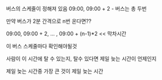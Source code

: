 
버스의 스케줄이 정해져 있음 09:00, 09:00 + 2 - 버스는 총 두번

만약 버스가 2분 간격으로 n번 온다면??

09:00, 09:00 + 2, ... , 09:00 + (n-1)*2 << 막차시간 

이 버스 스케줄마다 확인해야될것

사람이 이 시간에 탈 수 있는지, 탈수 있다면 제일 늦는 시간이 언제인지

제일 늦는 시간중 가장 큰 것이 제일 늦는 시간

